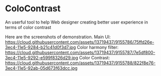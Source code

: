 # ColoContrast
An userful tool to help Web designer creating better user experience in terms of color contrast 

Here are the screenshots of demonstration. 
Main UI: https://cloud.githubusercontent.com/assets/13719437/9155786/75ffd26e-3ec4-11e5-9284-b21c41d0f3d7.jpg
Color harmony filter: https://cloud.githubusercontent.com/assets/13719437/9155787/7e5df800-3ec4-11e5-9292-e599f8326d29.jpg
Color Contrast: https://cloud.githubusercontent.com/assets/13719437/9155788/822f8e76-3ec4-11e5-92ab-05d673f63dcc.jpg
